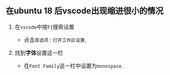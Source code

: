 ## 在ubuntu 18 后vscode出现缩进很小的情况

1. 在`vscode`中按`F1`搜索设置

    * 点击`首选项：打开工作区设置`.

2. 找到**字体**设置这一栏

    * 在`Font Family`这一栏中设置为`monospace`.

